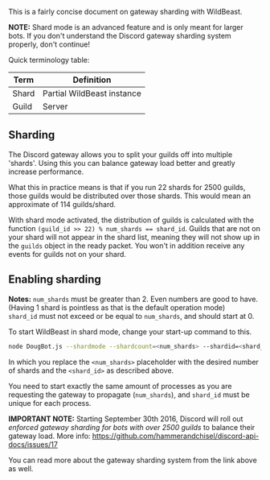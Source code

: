 This is a fairly concise document on gateway sharding with WildBeast.

**NOTE:** Shard mode is an advanced feature and is only meant for larger bots. If you don't understand the Discord gateway sharding system properly, don't continue!

Quick terminology table:

Term | Definition
--- | ---
Shard | Partial WildBeast instance
Guild | Server
   
## Sharding

The Discord gateway allows you to split your guilds off into multiple 'shards'. Using this you can balance gateway load better and greatly increase performance.

What this in practice means is that if you run 22 shards for 2500 guilds, those guilds would be distributed over those shards. This would mean an approximate of 114 guilds/shard.
    
With shard mode activated, the distribution of guilds is calculated with the function `(guild_id >> 22) % num_shards == shard_id`. Guilds that are not on your shard will not appear in the shard list, meaning they will not show up in the `guilds` object in the ready packet. You won't in addition receive any events for guilds not on your shard.

## Enabling sharding

**Notes:**
`num_shards` must be greater than 2. Even numbers are good to have. (Having 1 shard is pointless as that is the default operation mode)    
`shard_id` must not exceed or be equal to `num_shards`, and should start at 0.    

To start WildBeast in shard mode, change your start-up command to this.

```bash
node DougBot.js --shardmode --shardcount=<num_shards> --shardid=<shard_id>
```

In which you replace the `<num_shards>` placeholder with the desired number of shards and the `<shard_id>` as described above.

You need to start exactly the same amount of processes as you are requesting the gateway to propagate (`num_shards`), and `shard_id` must be unique for each process. 

**IMPORTANT NOTE:** Starting September 30th 2016, Discord will roll out *enforced gateway sharding for bots with over 2500 guilds* to balance their gateway load. More info: https://github.com/hammerandchisel/discord-api-docs/issues/17

You can read more about the gateway sharding system from the link above as well.
